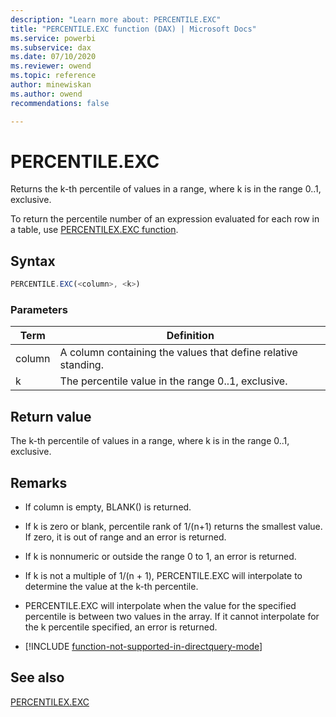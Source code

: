 ```yaml
---
description: "Learn more about: PERCENTILE.EXC"
title: "PERCENTILE.EXC function (DAX) | Microsoft Docs"
ms.service: powerbi 
ms.subservice: dax 
ms.date: 07/10/2020
ms.reviewer: owend
ms.topic: reference
author: minewiskan
ms.author: owend 
recommendations: false

---
```

# PERCENTILE.EXC
  
Returns the k-th percentile of values in a range, where k is in the range 0..1, exclusive.  
  
To return the percentile number of an expression evaluated for each row in a table, use [PERCENTILEX.EXC function](percentilex-exc-function-dax.md).  
  
## Syntax  
  
```js
PERCENTILE.EXC(<column>, <k>)  
```
  
### Parameters  
  
|Term|Definition|  
|--------|--------------|  
|column|A column containing the values that define relative standing.|  
|k|The percentile value in the range 0..1, exclusive.|  
  
## Return value

The k-th percentile of values in a range, where k is in the range 0..1, exclusive.  
  
## Remarks

- If column is empty, BLANK() is returned.  
  
- If k is zero or blank, percentile rank of 1/(n+1) returns the smallest value. If zero, it is out of range and an error is returned.  
  
- If k is nonnumeric or outside the range 0 to 1, an error is returned.  
  
- If k is not a multiple of 1/(n + 1), PERCENTILE.EXC will interpolate to determine the value at the k-th percentile.  
  
- PERCENTILE.EXC will interpolate when the value for the specified percentile is between two values in the array. If it cannot interpolate for the k percentile specified, an error is returned.  

- [!INCLUDE [function-not-supported-in-directquery-mode](includes/function-not-supported-in-directquery-mode.md)]

## See also

[PERCENTILEX.EXC](percentilex-exc-function-dax.md)  
